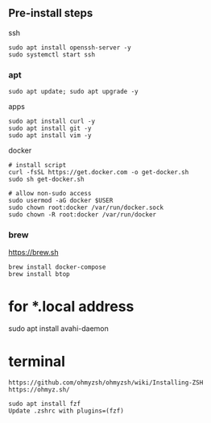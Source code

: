 ## Pre-install steps
ssh
```
sudo apt install openssh-server -y
sudo systemctl start ssh
```

### apt
```
sudo apt update; sudo apt upgrade -y
```

apps
```
sudo apt install curl -y
sudo apt install git -y
sudo apt install vim -y
```

docker
```
# install script
curl -fsSL https://get.docker.com -o get-docker.sh
sudo sh get-docker.sh

# allow non-sudo access
sudo usermod -aG docker $USER
sudo chown root:docker /var/run/docker.sock
sudo chown -R root:docker /var/run/docker
```

### brew
https://brew.sh
```
brew install docker-compose
brew install btop
```

# for *.local address
sudo apt install avahi-daemon

# terminal
```
https://github.com/ohmyzsh/ohmyzsh/wiki/Installing-ZSH
https://ohmyz.sh/

sudo apt install fzf
Update .zshrc with plugins=(fzf)
```
